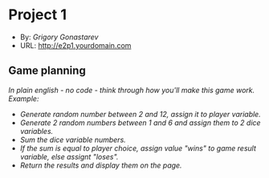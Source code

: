 
# Project 1
+ By: *Grigory Gonastarev*
+ URL: <http://e2p1.yourdomain.com>

## Game planning
_In plain english - no code - think through how you'll make this game work. Example:_
+ _Generate random number between 2 and 12, assign it to player variable._
+ _Generate 2 random numbers between 1 and 6 and assign them to 2 dice variables._
+ _Sum the dice variable numbers._
+ _If the sum is equal to player choice, assign value "wins" to game result variable, else assignt "loses"._
+ _Return the results and display them on the page._